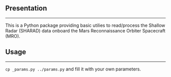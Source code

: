 ## Presentation
-----
This is a Python package providing basic utilies to read/process the Shallow Radar (SHARAD) data onboard the Mars Reconnaissance Orbiter Spacecraft (MRO).

## Usage
-----
`cp _params.py ../params.py` and fill it with your own parameters.
